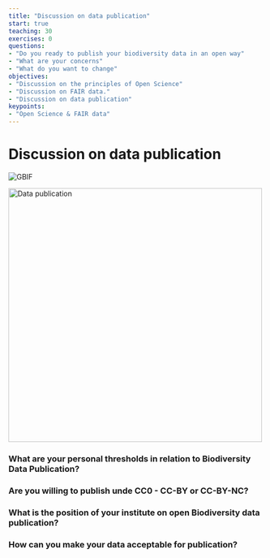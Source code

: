 ```yaml
---
title: "Discussion on data publication"
start: true
teaching: 30
exercises: 0
questions:
- "Do you ready to publish your biodiversity data in an open way"
- "What are your concerns"
- "What do you want to change"
objectives:
- "Discussion on the principles of Open Science"
- "Discussion on FAIR data."
- "Discussion on data publication"
keypoints:
- "Open Science & FAIR data"
---
```


# Discussion on data publication

![GBIF](https://global.discourse-cdn.com/gbif1/original/1X/db9e5e60e124ef5fef7cd0737b1a2a7e7d56b1c3.png)

<p class="d-flex justify-content-around align-items-center">
  <a href="https://www.gbif.org/">
    <img src="https://miro.medium.com/v2/resize:fit:720/format:webp/1*tBnRu-Q1NZxNKjU5Y5HgQQ.png" alt="Data publication" width="500">
  </a>

### What are your personal thresholds in relation to Biodiversity Data Publication?
### Are you willing to publish unde CC0 - CC-BY or CC-BY-NC?
### What is the position of your institute on open Biodiversity data publication?
### How can you make your data acceptable for publication?
